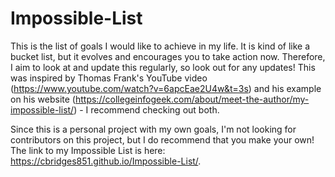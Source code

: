 # Impossible-List
This is the list of goals I would like to achieve in my life. It is kind of like a bucket list, but it evolves and encourages you to take action now. Therefore, I aim to look at and update this regularly, so look out for any updates! This was inspired by Thomas Frank's YouTube video (https://www.youtube.com/watch?v=6apcEae2U4w&t=3s) and his example on his website (https://collegeinfogeek.com/about/meet-the-author/my-impossible-list/) - I recommend checking out both.  
  
Since this is a personal project with my own goals, I'm not looking for contributors on this project, but I do recommend that you make your own! The link to my Impossible List is here: https://cbridges851.github.io/Impossible-List/. 
